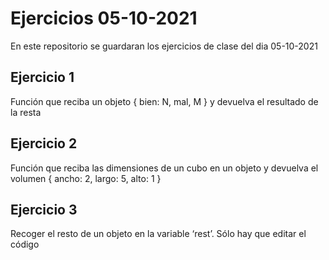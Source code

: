 # Ejercicios 05-10-2021
En este repositorio se guardaran los ejercicios de clase del dia 05-10-2021

## Ejercicio 1
Función que reciba un objeto { bien: N, mal, M } y devuelva el resultado de la resta

## Ejercicio 2
Función que reciba las dimensiones de un cubo en un objeto y devuelva el volumen { ancho:
2, largo: 5, alto: 1 }

## Ejercicio 3
Recoger el resto de un objeto en la variable ‘rest’. Sólo hay que editar el código